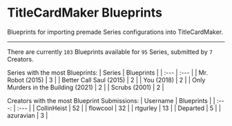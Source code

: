 # TitleCardMaker Blueprints

Blueprints for importing premade Series configurations into TitleCardMaker.

---

There are currently `103` Blueprints available for `95` Series, submitted by `7` Creators.

Series with the most Blueprints:
| Series | Blueprints |
| :--- | :--- |
| Mr. Robot (2015) | 3 |
| Better Call Saul (2015) | 2 |
| You (2018) | 2 |
| Only Murders in the Building (2021) | 2 |
| Scrubs (2001) | 2 |

Creators with the most Blueprint Submissions:
| Username | Blueprints |
| :---: | :--- |
| CollinHeist | 52 |
| flowcool | 32 |
| rtgurley | 13 |
| Departed | 5 |
| azuravian | 3 |
